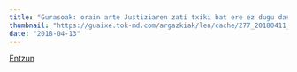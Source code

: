 ```yaml
---
title: "Gurasoak: orain arte Justiziaren zati txiki bat ere ez dugu dastatu"
thumbnail: "https://guaixe.tok-md.com/argazkiak/len/cache/277_20180411_Alts_Nekane_Ortigosa_Antton_RAmirez_De_Alda%2BGotxon_Urritzola_2_content.JPG"
date: "2018-04-13"
---
```

[Entzun](https://guaixe.eus/altsasu/1523551241542-gurasoak-orain-arte-justiziaren-zati-txiki-bat-ere-ez-dugu-dastatu)
